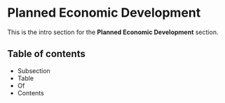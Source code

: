 # Planned Economic Development

This is the intro section for the **Planned Economic Development** section.

## Table of contents

- Subsection
- Table
- Of
- Contents